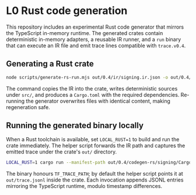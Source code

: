 # L0 Rust code generation

This repository includes an experimental Rust code generator that mirrors the TypeScript in-memory runtime. The generated crates contain deterministic in-memory adapters, a reusable IR runner, and a `run` binary that can execute an IR file and emit trace lines compatible with `trace.v0.4`.

## Generating a Rust crate

```bash
node scripts/generate-rs-run.mjs out/0.4/ir/signing.ir.json -o out/0.4/codegen-rs/signing
```

The command copies the IR into the crate, writes deterministic sources under `src/`, and produces a `Cargo.toml` with the required dependencies. Re-running the generator overwrites files with identical content, making regeneration safe.

## Running the generated binary locally

When a Rust toolchain is available, set `LOCAL_RUST=1` to build and run the crate immediately. The helper script forwards the IR path and captures the emitted trace under the crate's `out/` directory.

```bash
LOCAL_RUST=1 cargo run --manifest-path out/0.4/codegen-rs/signing/Cargo.toml -- --ir out/0.4/ir/signing.ir.json
```

The binary honours `TF_TRACE_PATH`; by default the helper script points it at `out/trace.jsonl` inside the crate. Each invocation appends JSONL entries mirroring the TypeScript runtime, modulo timestamp differences.
